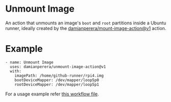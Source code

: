 # Unmount Image
An action that unmounts an image's `boot` and `root` partitions inside a Ubuntu runner, ideally created by the [damianperera/mount-image-action@v1](https://github.com/damianperera/mount-image-action) action.

# Example
```
- name: Unmount Image
  uses: damianperera/unmount-image-action@v1
  with:
    imagePath: /home/github-runner/rpi4.img
    bootDeviceMapper: /dev/mapper/loop5p0
    rootDeviceMapper: /dev/mapper/loop5p1
```
For a usage example refer [this workflow file](https://github.com/damianperera/openwrt-rpi/blob/main/.github/workflows/build.yml).
